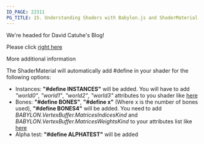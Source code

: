 ```yaml
---
ID_PAGE: 22311
PG_TITLE: 15. Understanding Shaders with Babylon.js and ShaderMaterial
---
```

We're headed for David Catuhe's Blog!

Please click [right here](http://blogs.msdn.com/b/eternalcoding/archive/2014/04/17/learning-shaders-create-your-own-shaders-with-babylon-js.aspx)


More additional information

The ShaderMaterial will automatically add #define in your shader for the following options:


* Instances: **"#define INSTANCES"** will be added. You will have to add *"world0"*, *"world1"*, *"world2"*, *"world3"* attributes to you shader like [here](https://github.com/BabylonJS/Babylon.js/blob/master/Babylon/Shaders/default.vertex.fx#L132)
* Bones: **"#define BONES"**, **"#define x"** (Where x is the number of bones used), **"#define BONES4"** will be added. You need to add *BABYLON.VertexBuffer.MatricesIndicesKind* and *BABYLON.VertexBuffer.MatricesWeightsKind* to your attributes list like [here](https://github.com/BabylonJS/Babylon.js/blob/master/Babylon/Shaders/default.vertex.fx#L137)
* Alpha test: **"#define ALPHATEST"** will be added
